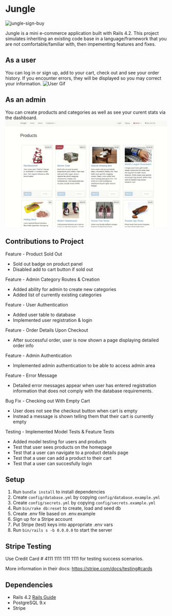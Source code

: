 # Jungle
![jungle-sign-buy](https://user-images.githubusercontent.com/61428425/211402179-acb27bd3-e629-4053-8e8e-81a5db0e1a16.gif)

Jungle is a mini e-commerce application built with Rails 4.2. This project simulates inheriting an existing code base in a language/framework that you are not comfortable/familiar with, then impementing features and fixes.
 
## As a user 
You can log in or sign up, add to your cart, check out and see your order history.
If you encounter errors, they will be displayed so you may correct your information.
![User Gif](https://raw.githubusercontent.com/0lgaP/jungle-rails/master/Readme_assets/jungle-sign-buy.gif)

## As an admin 
You can create products and categories as well as see your curent stats via the dashboard.
![Admin Gif](https://raw.githubusercontent.com/0lgaP/jungle-rails/master/Readme_assets/jungle-admin.gif)

## Contributions to Project
Feature - Product Sold Out <br>
* Sold out badge on product panel 
* Disabled add to cart button if sold out 

Feature - Admin Category Routes & Creation <br>
* Added ability for admin to create new categories
* Added list of currently existing categories

Feature - User Authentication <br>
* Added user table to database
* Implemented user registration & login

Feature - Order Details Upon Checkout <br>
* After successful order, user is now shown a page displaying detailed order info

Feature - Admin Authentication <br>
* Implemented admin authentication to be able to access admin area

Feature - Error Message <br>
* Detailed error messages appear when user has entered registration information that does not comply with the database requirements.

Bug Fix - Checking out With Empty Cart <br>
* User does not see the checkout button when cart is empty
* Instead a message is shown telling them that their cart is currently empty

Testing - Implemented Model Tests & Feature Tests <br>
* Added model testing for users and products
* Test that user sees products on the homepage
* Test that a user can navigate to a product details page
* Test that a user can add a product to their cart
* Test that a user can succesfully login

## Setup

1. Run `bundle install` to install dependencies
2. Create `config/database.yml` by copying `config/database.example.yml`
3. Create `config/secrets.yml` by copying `config/secrets.example.yml`
4. Run `bin/rake db:reset` to create, load and seed db
5. Create .env file based on .env.example
6. Sign up for a Stripe account
7. Put Stripe (test) keys into appropriate .env vars
8. Run `bin/rails s -b 0.0.0.0` to start the server

## Stripe Testing

Use Credit Card # 4111 1111 1111 1111 for testing success scenarios.

More information in their docs: <https://stripe.com/docs/testing#cards>

## Dependencies

* Rails 4.2 [Rails Guide](http://guides.rubyonrails.org/v4.2/)
* PostgreSQL 9.x
* Stripe
